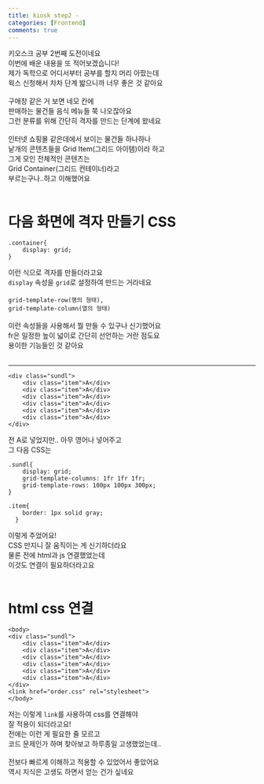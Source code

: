 ```yaml
---
title: kiosk step2 - 
categories: [Frontend]
comments: true
---
```


키오스크 공부 2번째 도전이네요<br/> 
이번에 배운 내용을 또 적어보겠습니다!<br/> 
제가 독학으로 어디서부터 공부를 할지 머리 아팠는데<br/> 
윅스 신청해서 차차 단계 밟으니까 너무 좋은 것 같아요<br/> 
<br/> 
구매창 같은 거 보면 네모 칸에<br/> 
판매하는 물건들 음식 메뉴들 쭉 나오잖아요<br/> 
그런 분류를 위해 간단히 격자를 만드는 단계에 왔네요<br/> 
<br/> 
인터넷 쇼핑몰 같은데에서 보이는 물건들 하나하나<br/> 
낱개의 콘텐츠들을 Grid Item(그리드 아이템)이라 하고<br/> 
그게 모인 전체적인 콘텐츠는<br/> 
Grid Container(그리드 컨테이너)라고<br/> 
부르는구나..하고 이해했어요<br/> 
<br/> 

# 다음 화면에 격자 만들기 CSS 

``` 
.container{
	display: grid;
}
``` 

이런 식으로 격자를 만들더라고요<br/> 
`display` 속성을 `grid`로 설정하여 만드는 거라네요<br/> 
<br/> 
`grid-template-row(행의 형태),`<br/> 
`grid-template-column(열의 형태)`<br/> 
<br/> 
이런 속성들을 사용해서 뭘 만들 수 있구나 신기했어요<br/> 
fr은 일정한 높이 넓이로 간단히 선언하는 거란 점도요<br/> 
용이한 기능들인 것 같아요<br/> 
<br/> 
*** 

``` 
<div class="sundl">
    <div class="item">A</div>
    <div class="item">A</div>
    <div class="item">A</div>
    <div class="item">A</div>
    <div class="item">A</div>
    <div class="item">A</div>
</div>
``` 
전 A로 넣었지만.. 아무 영어나 넣어주고<br/> 
그 다음 CSS는 
<br/> 
``` 
.sundl{
	display: grid;
    grid-template-columns: 1fr 1fr 1fr;
    grid-template-rows: 100px 100px 300px;
}

.item{
    border: 1px solid gray;
  }

``` 
이렇게 주었어요!<br/> 
CSS 만지니 잘 움직이는 게 신기하더라요<br/> 
물론 전에 html과 js 연결했었는데<br/> 
이것도 연결이 필요하더라고요<br/> 
<br/> 
# html css 연결 
``` 
<body>
<div class="sundl">
    <div class="item">A</div>
    <div class="item">A</div>
    <div class="item">A</div>
    <div class="item">A</div>
    <div class="item">A</div>
    <div class="item">A</div>
</div>
<link href="order.css" rel="stylesheet"> 
</body>
``` 
저는 이렇게 `link`를 사용하여 css를 연결해야<br/> 
잘 적용이 되더라고요!<br/> 
전에는 이런 게 필요한 줄 모르고<br/> 
코드 문제인가 하며 찾아보고 하루종일 고생했었는데..<br/> 
<br/> 
전보다 빠르게 이해하고 적용할 수 있었어서 좋았어요<br/> 
역시 지식은 고생도 하면서 얻는 건가 싶네요<br/> 







